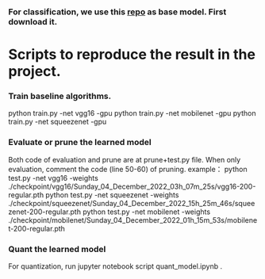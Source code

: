 ### For classification, we use this [repo](https://github.com/weiaicunzai/pytorch-cifar100) as base model. First download it.

# Scripts to reproduce the result in the project.

### Train baseline algorithms.
python train.py -net vgg16 -gpu
python train.py -net mobilenet -gpu
python train.py -net squeezenet -gpu

### Evaluate or prune the learned model 
Both code of evaluation and prune are at prune+test.py file.
When only evaluation, comment the code (line 50-60) of pruning.
example：
python test.py -net vgg16 -weights ./checkpoint/vgg16/Sunday_04_December_2022_03h_07m_25s/vgg16-200-regular.pth
python test.py -net squeezenet -weights ./checkpoint/squeezenet/Sunday_04_December_2022_15h_25m_46s/squeezenet-200-regular.pth
python test.py -net mobilenet -weights ./checkpoint/mobilenet/Sunday_04_December_2022_01h_15m_53s/mobilenet-200-regular.pth



### Quant the learned model 
For quantization, run jupyter notebook script quant_model.ipynb .
